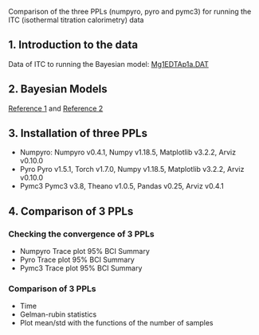 Comparison of the three PPLs (numpyro, pyro and pymc3) for running the ITC (isothermal titration calorimetry) data

## 1. Introduction to the data

Data of ITC to running the Bayesian model: [Mg1EDTAp1a.DAT](https://github.com/vanngocthuyla/bitc/inputs/)

## 2. Bayesian Models

[Reference 1](https://github.com/choderalab/bayesian-itc) and [Reference 2](https://github.com/nguyentrunghai/bayesian-itc/tree/d8cbf43240862e85d72d7d0c327ae2c6f750e600) 

## 3. Installation of three PPLs

- Numpyro: 
Numpyro v0.4.1, Numpy v1.18.5, Matplotlib v3.2.2, Arviz v0.10.0
- Pyro
Pyro v1.5.1, Torch v1.7.0, Numpy v1.18.5, Matplotlib v3.2.2, Arviz v0.10.0
- Pymc3
Pymc3 v3.8, Theano v1.0.5, Pandas v0.25, Arviz v0.4.1

## 4. Comparison of 3 PPLs

### Checking the convergence of 3 PPLs
- Numpyro
Trace plot
95% BCI
Summary
- Pyro
Trace plot
95% BCI
Summary
- Pymc3
Trace plot
95% BCI
Summary

### Comparison of 3 PPLs
- Time
- Gelman-rubin statistics 
- Plot mean/std with the functions of the number of samples

